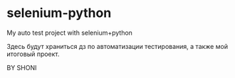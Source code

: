 # selenium-python
My auto test project with selenium+python

Здесь будут храниться дз по автоматизации тестирования, а также мой итоговый проект. 


BY SHONI
